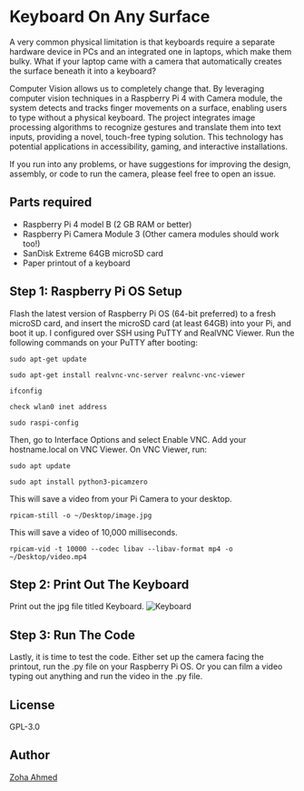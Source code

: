 # Keyboard On Any Surface
A very common physical limitation is that keyboards require a separate hardware device in PCs and an integrated one in laptops, which make them bulky. What if your laptop came with a camera that automatically creates the surface beneath it into a keyboard?

Computer Vision allows us to completely change that. By leveraging computer vision techniques in a Raspberry Pi 4 with Camera module, the system detects and tracks finger movements on a surface, enabling users to type without a physical keyboard. The project integrates image processing algorithms to recognize gestures and translate them into text inputs, providing a novel, touch-free typing solution. This technology has potential applications in accessibility, gaming, and interactive installations.

If you run into any problems, or have suggestions for improving the design, assembly, or code to run the camera, please feel free to open an issue.

## Parts required
- Raspberry Pi 4 model B (2 GB RAM or better)
- Raspberry Pi Camera Module 3 (Other camera modules should work too!)
- SanDisk Extreme 64GB microSD card
- Paper printout of a keyboard

## Step 1: Raspberry Pi OS Setup
Flash the latest version of Raspberry Pi OS (64-bit preferred) to a fresh microSD card, and insert the microSD card (at least 64GB) into your Pi, and boot it up. I configured over SSH using PuTTY and RealVNC Viewer. Run the following commands on your PuTTY after booting:
```
sudo apt-get update
```
```
sudo apt-get install realvnc-vnc-server realvnc-vnc-viewer
```
```
ifconfig
```
```
check wlan0 inet address
```
```
sudo raspi-config
```
Then, go to Interface Options and select Enable VNC. Add your hostname.local on VNC Viewer. On VNC Viewer, run:
```
sudo apt update
```
```
sudo apt install python3-picamzero
```
This will save a video from your Pi Camera to your desktop.
```
rpicam-still -o ~/Desktop/image.jpg
```
This will save a video of 10,000 milliseconds.
```
rpicam-vid -t 10000 --codec libav --libav-format mp4 -o ~/Desktop/video.mp4
```

## Step 2: Print Out The Keyboard
Print out the jpg file titled Keyboard.
![Keyboard](https://github.com/user-attachments/assets/4c6eb456-a976-47c2-bce3-9709ba35b8dc)

## Step 3: Run The Code
Lastly, it is time to test the code. Either set up the camera facing the printout, run the .py file on your Raspberry Pi OS. Or you can film a video typing out anything and run the video in the .py file.

## License
GPL-3.0

## Author
[Zoha Ahmed](https://github.com/zoha-a)
